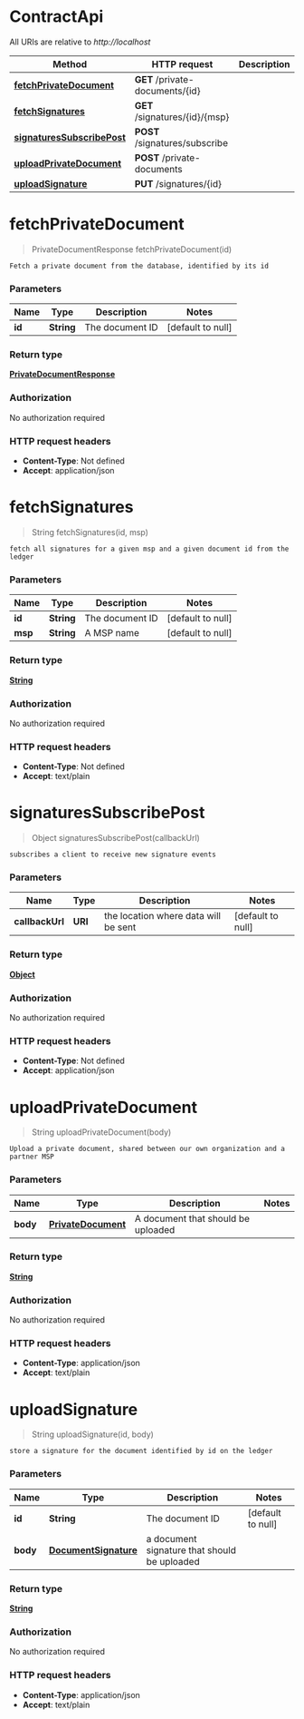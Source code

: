 # ContractApi

All URIs are relative to *http://localhost*

Method | HTTP request | Description
------------- | ------------- | -------------
[**fetchPrivateDocument**](ContractApi.md#fetchPrivateDocument) | **GET** /private-documents/{id} | 
[**fetchSignatures**](ContractApi.md#fetchSignatures) | **GET** /signatures/{id}/{msp} | 
[**signaturesSubscribePost**](ContractApi.md#signaturesSubscribePost) | **POST** /signatures/subscribe | 
[**uploadPrivateDocument**](ContractApi.md#uploadPrivateDocument) | **POST** /private-documents | 
[**uploadSignature**](ContractApi.md#uploadSignature) | **PUT** /signatures/{id} | 


<a name="fetchPrivateDocument"></a>
# **fetchPrivateDocument**
> PrivateDocumentResponse fetchPrivateDocument(id)



    Fetch a private document from the database, identified by its id

### Parameters

Name | Type | Description  | Notes
------------- | ------------- | ------------- | -------------
 **id** | **String**| The document ID | [default to null]

### Return type

[**PrivateDocumentResponse**](../Models/PrivateDocumentResponse.md)

### Authorization

No authorization required

### HTTP request headers

- **Content-Type**: Not defined
- **Accept**: application/json

<a name="fetchSignatures"></a>
# **fetchSignatures**
> String fetchSignatures(id, msp)



    fetch all signatures for a given msp and a given document id from the ledger

### Parameters

Name | Type | Description  | Notes
------------- | ------------- | ------------- | -------------
 **id** | **String**| The document ID | [default to null]
 **msp** | **String**| A MSP name | [default to null]

### Return type

[**String**](../Models/string.md)

### Authorization

No authorization required

### HTTP request headers

- **Content-Type**: Not defined
- **Accept**: text/plain

<a name="signaturesSubscribePost"></a>
# **signaturesSubscribePost**
> Object signaturesSubscribePost(callbackUrl)



    subscribes a client to receive new signature events

### Parameters

Name | Type | Description  | Notes
------------- | ------------- | ------------- | -------------
 **callbackUrl** | **URI**| the location where data will be sent | [default to null]

### Return type

[**Object**](../Models/object.md)

### Authorization

No authorization required

### HTTP request headers

- **Content-Type**: Not defined
- **Accept**: application/json

<a name="uploadPrivateDocument"></a>
# **uploadPrivateDocument**
> String uploadPrivateDocument(body)



    Upload a private document, shared between our own organization and a partner MSP

### Parameters

Name | Type | Description  | Notes
------------- | ------------- | ------------- | -------------
 **body** | [**PrivateDocument**](../Models/PrivateDocument.md)| A document that should be uploaded |

### Return type

[**String**](../Models/string.md)

### Authorization

No authorization required

### HTTP request headers

- **Content-Type**: application/json
- **Accept**: text/plain

<a name="uploadSignature"></a>
# **uploadSignature**
> String uploadSignature(id, body)



    store a signature for the document identified by id on the ledger

### Parameters

Name | Type | Description  | Notes
------------- | ------------- | ------------- | -------------
 **id** | **String**| The document ID | [default to null]
 **body** | [**DocumentSignature**](../Models/DocumentSignature.md)| a document signature that should be uploaded |

### Return type

[**String**](../Models/string.md)

### Authorization

No authorization required

### HTTP request headers

- **Content-Type**: application/json
- **Accept**: text/plain

